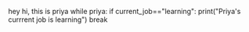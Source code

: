 hey hi, this is priya
while priya:
     if current_job=="learning":
        print("Priya's currrent job is learning")
        break
        
        

